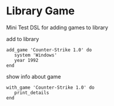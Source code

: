 # Library Game
Mini Test DSL for adding games to library

add to library
```
add_game 'Counter-Strike 1.0' do
   system 'Windows'
   year 1992
end
```

show info about game
```
with_game 'Counter-Strike 1.0' do
   print_details
end
```